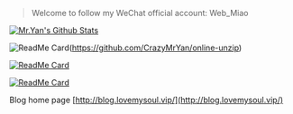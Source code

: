 > Welcome to follow my WeChat official account: Web_Miao


[![Mr.Yan's Github Stats](https://github-readme-stats.vercel.app/api?username=CrazyMrYan&count_private=true&show_icons=true&theme=merko&include_all_commits=true)](https://github.com/CrazyMrYan)

![ReadMe Card](https://github-readme-stats.vercel.app/api/pin/?username=CrazyMrYan&repo=online-unzip&show_owner=true)(https://github.com/CrazyMrYan/online-unzip)

[![ReadMe Card](https://github-readme-stats.vercel.app/api/pin/?username=CrazyMrYan&repo=vue-tree-color&show_owner=true)](https://github.com/CrazyMrYan/vue-tree-color)


[![ReadMe Card](https://github-readme-stats.vercel.app/api/pin/?username=CrazyMrYan&repo=blog&show_owner=true)](https://github.com/CrazyMrYan/blog)


Blog home page [http://blog.lovemysoul.vip/](http://blog.lovemysoul.vip/)

